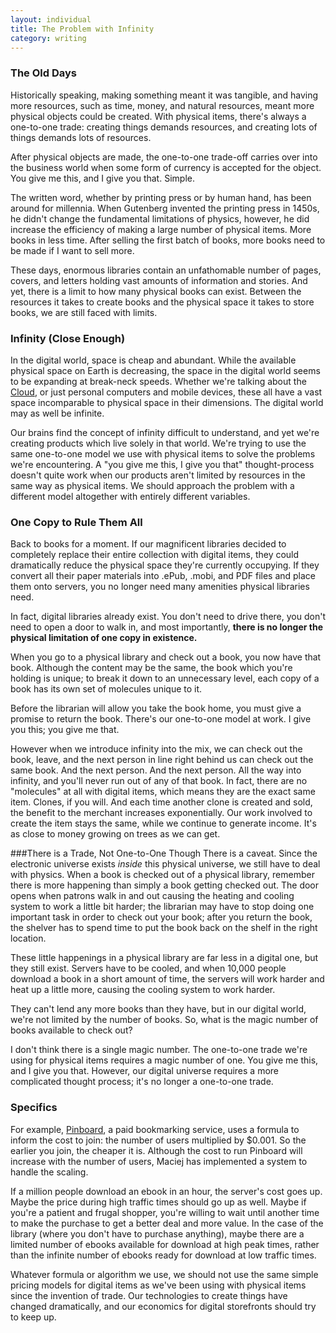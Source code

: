 ```yaml
---
layout: individual
title: The Problem with Infinity
category: writing
---
```


### The Old Days
Historically speaking, making something meant it was tangible, and having more resources, such as time, money, and natural resources, meant more physical objects could be created. With physical items, there's always a one-to-one trade: creating things demands resources, and creating lots of things demands lots of resources.

After physical objects are made, the one-to-one trade-off carries over into the business world when some form of currency is accepted for the object. You give me this, and I give you that. Simple.

The written word, whether by printing press or by human hand, has been around for millennia. When Gutenberg invented the printing press in 1450s, he didn't change the fundamental limitations of physics, however, he did increase the efficiency of making a large number of physical items. More books in less time. After selling the first batch of books, more books need to be made if I want to sell more.

These days, enormous libraries contain an unfathomable number of pages, covers, and letters holding vast amounts of information and stories. And yet, there is a limit to how many physical books can exist. Between the resources it takes to create books and the physical space it takes to store books, we are still faced with limits.

### Infinity (Close Enough)
In the digital world, space is cheap and abundant. While the available physical space on Earth is decreasing, the space in the digital world seems to be expanding at break-neck speeds. Whether we're talking about the [Cloud](http://en.wikipedia.org/wiki/Cloud_computing), or just personal computers and mobile devices, these all have a vast space incomparable to physical space in their dimensions. The digital world may as well be infinite.

Our brains find the concept of infinity difficult to understand, and yet we're creating products which live solely in that world. We're trying to use the same one-to-one model we use with physical items to solve the problems we're encountering. A "you give me this, I give you that" thought-process doesn't quite work when our products aren't limited by resources in the same way as physical items. We should approach the problem with a different model altogether with entirely different variables.

### One Copy to Rule Them All
Back to books for a moment. If our magnificent libraries decided to completely replace their entire collection with digital items, they could dramatically reduce the physical space they're currently occupying. If they convert all their paper materials into .ePub, .mobi, and PDF files and place them onto servers, you no longer need many amenities physical libraries need. 

In fact, digital libraries already exist. You don't need to drive there, you don't need to open a door to walk in, and most importantly, __there is no longer the physical limitation of one copy in existence.__

When you go to a physical library and check out a book, you now have that book. Although the content may be the same, the book which you're holding is unique; to break it down to an unnecessary level, each copy of a book has its own set of molecules unique to it.  

Before the librarian will allow you take the book home, you must give a promise to return the book. There's our one-to-one model at work. I give you this; you give me that.

However when we introduce infinity into the mix, we can check out the book, leave, and the next person in line right behind us can check out the same book. And the next person. And the next person. All the way into infinity, and you'll never run out of any of that book. In fact, there are no "molecules" at all with digital items, which means they are the exact same item. Clones, if you will. And each time another clone is created and sold, the benefit to the merchant increases exponentially. Our work involved to create the item stays the same, while we continue to generate income. It's as close to money growing on trees as we can get.

###There is a Trade, Not One-to-One Though
There is a caveat. Since the electronic universe exists *inside* this physical universe, we still have to deal with physics. When a book is checked out of a physical library, remember there is more happening than simply a book getting checked out. The door opens when patrons walk in and out causing the heating and cooling system to work a little bit harder; the librarian may have to stop doing one important task in order to check out your book; after you return the book, the shelver has to spend time to put the book back on the shelf in the right location.

These little happenings in a physical library are far less in a digital one, but they still exist. Servers have to be cooled, and when 10,000 people download a book in a short amount of time, the servers will work harder and heat up a little more, causing the cooling system to work harder.

They can't lend any more books than they have, but in our digital world, we're not limited by the number of books. So, what is the magic number of books available to check out?

I don't think there is a single magic number. The one-to-one trade we're using for physical items requires a magic number of one. You give me this, and I give you that. However, our digital universe requires a more complicated thought process; it's no longer a one-to-one trade.

### Specifics
For example, [Pinboard](http://pinboard.in), a paid bookmarking service, uses a formula to inform the cost to join: the number of users multiplied by $0.001. So the earlier you join, the cheaper it is. Although the cost to run Pinboard will increase with the number of users, Maciej has implemented a system to handle the scaling.

If a million people download an ebook in an hour, the server's cost goes up. Maybe the price during high traffic times should go up as well. Maybe if you're a patient and frugal shopper, you're willing to wait until another time to make the purchase to get a better deal and more value. In the case of the library (where you don't have to purchase anything), maybe there are a limited number of ebooks available for download at high peak times, rather than the infinite number of ebooks ready for download at low traffic times.

Whatever formula or algorithm we use, we should not use the same simple pricing models for digital items as we've been using with physical items since the invention of trade. Our technologies to create things have changed dramatically, and our economics for digital storefronts should try to keep up.